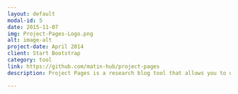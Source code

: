 ```yaml
---
layout: default
modal-id: 5
date: 2015-11-07
img: Project-Pages-Logo.png
alt: image-alt
project-date: April 2014
client: Start Bootstrap
category: tool
link: https://github.com/matin-hub/project-pages
description: Project Pages is a research blog tool that allows you to quickly show your latest results to an advisor, collaborators or your mom.

---
```

